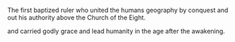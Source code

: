 The first baptized ruler who united the humans geography by conquest and out his authority above the Church of the Eight.

and carried godly grace and lead humanity in the age after the awakening.